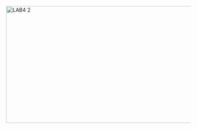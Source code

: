 <img width="725" height="319" alt="LAB4 2" src="https://github.com/user-attachments/assets/5ba607a3-1a83-462b-92c2-a9d57b1d37dd" />
